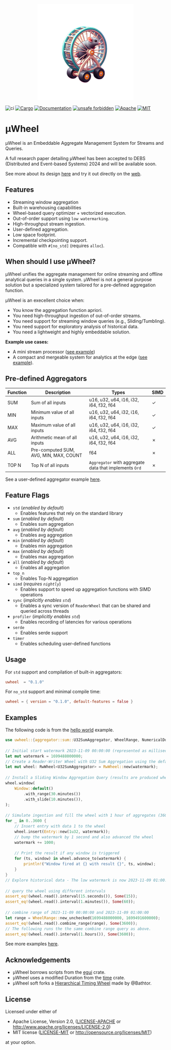 <p align="center">
  <img width="300" height="300" src="assets/logo.png">
</p>

![ci](https://github.com/Max-Meldrum/uwheel/actions/workflows/rust.yml/badge.svg)
[![Cargo](https://img.shields.io/badge/crates.io-v0.1.0-orange)](https://crates.io/crates/uwheel)
[![Documentation](https://docs.rs/uwheel/badge.svg)](https://docs.rs/uwheel)
[![unsafe forbidden](https://img.shields.io/badge/unsafe-forbidden-success.svg)](https://github.com/rust-secure-code/safety-dance/)
[![Apache](https://img.shields.io/badge/license-Apache-blue.svg)](https://github.com/Max-Meldrum/uwheel/blob/main/LICENSE-APACHE)
[![MIT](https://img.shields.io/badge/license-MIT-blue.svg)](https://github.com/Max-Meldrum/uwheel/blob/main/LICENSE-MIT)

# µWheel

µWheel is an Embeddable Aggregate Management System for Streams and Queries.

A full research paper detailing µWheel has been accepted to DEBS (Distributed and Event-based Systems) 2024 and will be available soon.

See more about its design [here](DESIGN.md) and try it out directly on the [web](https://maxmeldrum.com/uwheel).

## Features

- Streaming window aggregation
- Built-in warehousing capabilities
- Wheel-based query optimizer + vectorized execution.
- Out-of-order support using ``low watermarking``.
- High-throughput stream ingestion.
- User-defined aggregation.
- Low space footprint.
- Incremental checkpointing support.
- Compatible with ``#[no_std]`` (requires ``alloc``).

## When should I use µWheel?

µWheel unifies the aggregate management for online streaming and offline analytical queries in a single system.
µWheel is not a general purpose solution but a specialized system tailored for a pre-defined aggregation function.

µWheel is an execellent choice when:

- You know the aggregation function apriori.
- You need high-throughput ingestion of out-of-order streams.
- You need support for streaming window queries (e.g., Sliding/Tumbling).
- You need support for exploratory analysis of historical data.
- You need a lightweight and highly embeddable solution.

**Example use cases:**

- A mini stream processor ([see example](examples/window))
- A compact and mergeable system for analytics at the edge ([see example](examples/aggregator)).

## Pre-defined Aggregators

| Function | Description | Types | SIMD |
| ---- | ------| ----- |----- |
| SUM |  Sum of all inputs | u16, u32, u64, i16, i32, i64, f32, f64 | &check; |
| MIN |  Minimum value of all inputs |  u16, u32, u64, i32, i16, i64, f32, f64 | &check;|
| MAX |  Maximum value of all inputs | u16, u32, u64, i16, i32, i64, f32, f64 | &check;|
| AVG |  Arithmetic mean of all inputs | u16, u32, u64, i16, i32, i64, f32, f64 | &cross; |
| ALL |  Pre-computed SUM, AVG, MIN, MAX, COUNT | f64 | &cross;|
| TOP N  |  Top N of all inputs | ``Aggregator`` with aggregate data that implements ``Ord`` | &cross;|

See a user-defined aggregator example [here](examples/aggregator/).

## Feature Flags
- `std` (_enabled by default_)
    - Enables features that rely on the standard library
- `sum` (_enabled by default_)
    - Enables sum aggregation
- `avg` (_enabled by default_)
    - Enables avg aggregation
- `min` (_enabled by default_)
    - Enables min aggregation
- `max` (_enabled by default_)
    - Enables max aggregation
- `all` (_enabled by default_)
    - Enables all aggregation
- `top_n`
    - Enables Top-N aggregation
- `simd` (_requires `nightly`_)
    - Enables support to speed up aggregation functions with SIMD operations
- `sync` (_implicitly enables `std`_)
    - Enables a sync version of ``ReaderWheel`` that can be shared and queried across threads
- `profiler` (_implicitly enables `std`_)
    - Enables recording of latencies for various operations
- `serde`
    - Enables serde support
- `timer`
    - Enables scheduling user-defined functions

## Usage

For ``std`` support and compilation of built-in aggregators:

```toml
uwheel  = "0.1.0"
```
For ``no_std`` support and minimal compile time:

```toml
uwheel = { version = "0.1.0", default-features = false }
```

## Examples

The following code is from the [hello world](examples/hello_world) example.

```rust
use uwheel::{aggregator::sum::U32SumAggregator, WheelRange, NumericalDuration, Entry, RwWheel};

// Initial start watermark 2023-11-09 00:00:00 (represented as milliseconds)
let mut watermark = 1699488000000;
// Create a Reader-Writer Wheel with U32 Sum Aggregation using the default configuration
let mut wheel: RwWheel<U32SumAggregator> = RwWheel::new(watermark);

// Install a Sliding Window Aggregation Query (results are produced when we advance the wheel).
wheel.window(
    Window::default()
        .with_range(30.minutes())
        .with_slide(10.minutes()),
);

// Simulate ingestion and fill the wheel with 1 hour of aggregates (3600 seconds).
for _ in 0..3600 {
    // Insert entry with data 1 to the wheel
    wheel.insert(Entry::new(1u32, watermark));
    // bump the watermark by 1 second and also advanced the wheel
    watermark += 1000;

    // Print the result if any window is triggered
    for (ts, window) in wheel.advance_to(watermark) {
        println!("Window fired at {} with result {}", ts, window);
    }
}
// Explore historical data - The low watermark is now 2023-11-09 01:00:00

// query the wheel using different intervals
assert_eq!(wheel.read().interval(15.seconds()), Some(15));
assert_eq!(wheel.read().interval(1.minutes()), Some(60));

// combine range of 2023-11-09 00:00:00 and 2023-11-09 01:00:00
let range = WheelRange::new_unchecked(1699488000000, 1699491600000);
assert_eq!(wheel.read().combine_range(range), Some(3600));
// The following runs the the same combine range query as above.
assert_eq!(wheel.read().interval(1.hours()), Some(3600));
```

See more examples [here](examples).


## Acknowledgements

- µWheel borrows scripts from the [egui](https://github.com/emilk/egui) crate.
- µWheel uses a modified Duration from the [time](https://github.com/time-rs/time) crate.
- µWheel soft forks a [Hierarchical Timing Wheel](https://github.com/Bathtor/rust-hash-wheel-timer) made by @Bathtor.

## License

Licensed under either of

  * Apache License, Version 2.0, ([LICENSE-APACHE](LICENSE-APACHE) or <http://www.apache.org/licenses/LICENSE-2.0>)
  * MIT license ([LICENSE-MIT](LICENSE-MIT) or <http://opensource.org/licenses/MIT>)

at your option.
